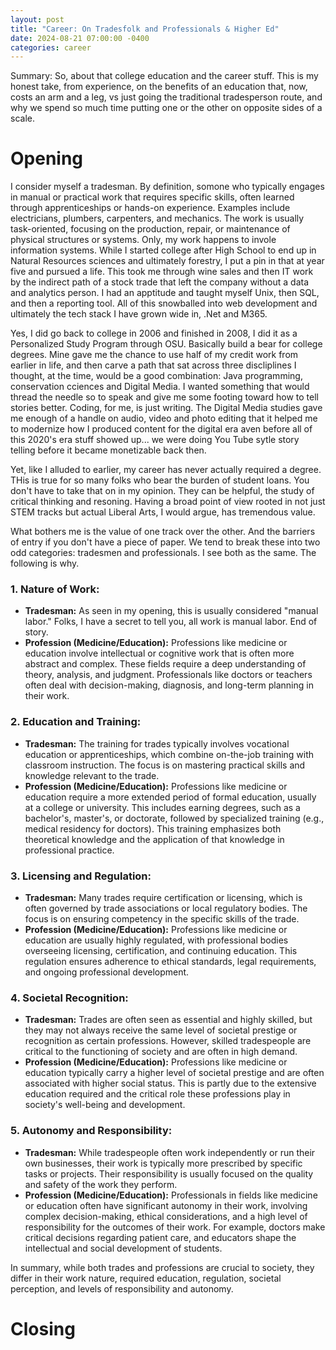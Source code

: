 ```yaml
---
layout: post  
title: "Career: On Tradesfolk and Professionals & Higher Ed"  
date: 2024-08-21 07:00:00 -0400  
categories: career  
---
```


Summary: So, about that college education and the career stuff. This is my honest take, from experience, on the benefits of an education that, now, costs an arm and a leg, vs just going the traditional tradesperson route, and why we spend so much time putting one or the other on opposite sides of a scale.

<!--more-->

# Opening
I consider myself a tradesman. By definition, somone who typically engages in manual or practical work that requires specific skills, often learned through apprenticeships or hands-on experience. Examples include electricians, plumbers, carpenters, and mechanics. The work is usually task-oriented, focusing on the production, repair, or maintenance of physical structures or systems. Only, my work happens to invole information systems. While I started college after High School to end up in Natural Resources sciences and ultimately forestry, I put a pin in that at year five and pursued a life. This took me through wine sales and then IT work by the indirect path of a stock trade that left the company without a data and analytics person. I had an apptitude and taught myself Unix, then SQL, and then a reporting tool. All of this snowballed into web development and ultimately the tech stack I have grown wide in, .Net and M365.

Yes, I did go back to college in 2006 and finished in 2008, I did it as a Personalized Study Program through OSU. Basically build a bear for college degrees. Mine gave me the chance to use half of my credit work from earlier in life, and then carve a path that sat across three discliplines I thought, at the time, would be a good combination: Java programming, conservation cciences and Digital Media. I wanted something that would thread the needle so to speak and give me some footing toward how to tell stories better. Coding, for me, is just writing. The Digital Media studies gave me enough of a handle on audio, video and photo editing that it helped me to modernize how I produced content for the digital era aven before all of this 2020's era stuff showed up... we were doing You Tube sytle story telling before it became monetizable back then.

Yet, like I alluded to earlier, my career has never actually required a degree. THis is true for so many folks who bear the burden of student loans. You don't have to take that on in my opinion. They can be helpful, the study of critical thinking and resoning. Having a broad point of view rooted in not just STEM tracks but actual Liberal Arts, I would argue, has tremendous value.

What bothers me is the value of one track over the other. And the barriers of entry if you don't have a piece of paper. We tend to break these into two odd categories: tradesmen and professionals. I see both as the same. The following is why.

### 1. **Nature of Work:**
   - **Tradesman:** As seen in my opening, this is usually considered "manual labor." Folks, I have a secret to tell you, all work is manual labor. End of story.
   - **Profession (Medicine/Education):** Professions like medicine or education involve intellectual or cognitive work that is often more abstract and complex. These fields require a deep understanding of theory, analysis, and judgment. Professionals like doctors or teachers often deal with decision-making, diagnosis, and long-term planning in their work.

### 2. **Education and Training:**
   - **Tradesman:** The training for trades typically involves vocational education or apprenticeships, which combine on-the-job training with classroom instruction. The focus is on mastering practical skills and knowledge relevant to the trade.
   - **Profession (Medicine/Education):** Professions like medicine or education require a more extended period of formal education, usually at a college or university. This includes earning degrees, such as a bachelor's, master's, or doctorate, followed by specialized training (e.g., medical residency for doctors). This training emphasizes both theoretical knowledge and the application of that knowledge in professional practice.

### 3. **Licensing and Regulation:**
   - **Tradesman:** Many trades require certification or licensing, which is often governed by trade associations or local regulatory bodies. The focus is on ensuring competency in the specific skills of the trade.
   - **Profession (Medicine/Education):** Professions like medicine or education are usually highly regulated, with professional bodies overseeing licensing, certification, and continuing education. This regulation ensures adherence to ethical standards, legal requirements, and ongoing professional development.

### 4. **Societal Recognition:**
   - **Tradesman:** Trades are often seen as essential and highly skilled, but they may not always receive the same level of societal prestige or recognition as certain professions. However, skilled tradespeople are critical to the functioning of society and are often in high demand.
   - **Profession (Medicine/Education):** Professions like medicine or education typically carry a higher level of societal prestige and are often associated with higher social status. This is partly due to the extensive education required and the critical role these professions play in society's well-being and development.

### 5. **Autonomy and Responsibility:**
   - **Tradesman:** While tradespeople often work independently or run their own businesses, their work is typically more prescribed by specific tasks or projects. Their responsibility is usually focused on the quality and safety of the work they perform.
   - **Profession (Medicine/Education):** Professionals in fields like medicine or education often have significant autonomy in their work, involving complex decision-making, ethical considerations, and a high level of responsibility for the outcomes of their work. For example, doctors make critical decisions regarding patient care, and educators shape the intellectual and social development of students.

In summary, while both trades and professions are crucial to society, they differ in their work nature, required education, regulation, societal perception, and levels of responsibility and autonomy.

# Closing
